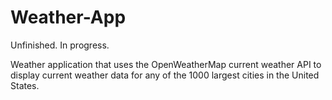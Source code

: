 # Weather-App
Unfinished. In progress.

Weather application that uses the OpenWeatherMap current weather API to display current weather data for any of the 1000 largest cities in the United States.
